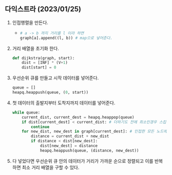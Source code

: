 ## 다익스트라 (2023/01/25)

1. 인접행렬을 만든다.
   
   - ```python
     # a -> b 까지 거리를 l 이라 하면
     graph[a].append((l, b)) # map으로 넣어준다.
     ```

2. 거리 배열을 초기화 한다.
   
   ```python
   def dijkstra(graph, start):
       dist = [INF] * (V+1)
       dist[start] = 0
   ```

3. 우선순위 큐를 만들고 시작 데이터를 넣어준다.
   
   ```python
   queue = []
   heapq.heappush(queue, (0, start))
   ```

4. 첫 데이터의 출발지부터 도착지까지 데이터를 넣어준다.
   
   ```python
   while queue:
       current_dist, current_dest = heapq.heappop(queue)
       if dist[current_dest] < current_dist: # 더하기도 전에 최소인경우 스킵
           continue
       for new_dist, new_dest in graph[current_dest]: # 인접한 모든 노드에 대하여
           distance = current_dist + new_dist
           if distance < dist[new_dest]:
               dist[new_dest] = distance
               heapq.heappush(queue, (distance, new_dest))
   ```

5. 다 넣었다면 우선순위 큐 안의 데이터가 거리가 가까운 순으로 정렬되고 이를 반복하면 최소 거리 배열을 구할 수 있다.
